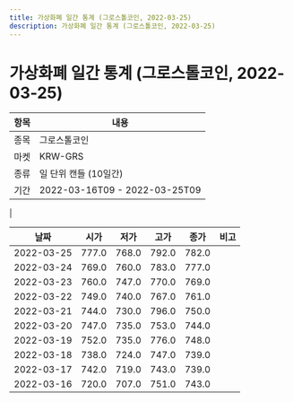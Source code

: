 ```yaml
---
title: 가상화폐 일간 통계 (그로스톨코인, 2022-03-25)
description: 가상화폐 일간 통계 (그로스톨코인, 2022-03-25)
---
```


가상화폐 일간 통계 (그로스톨코인, 2022-03-25)
===

|항목|내용|
|--|--|
|종목|그로스톨코인|
|마켓|KRW-GRS|
|종류|일 단위 캔들 (10일간)|
|기간|2022-03-16T09 - 2022-03-25T09
|

|날짜|시가|저가|고가|종가|비고|
|--|--|--|--|--|--|
|2022-03-25|777.0|768.0|792.0|782.0|    |
|2022-03-24|769.0|760.0|783.0|777.0|    |
|2022-03-23|760.0|747.0|770.0|769.0|    |
|2022-03-22|749.0|740.0|767.0|761.0|    |
|2022-03-21|744.0|730.0|796.0|750.0|    |
|2022-03-20|747.0|735.0|753.0|744.0|    |
|2022-03-19|752.0|735.0|776.0|748.0|    |
|2022-03-18|738.0|724.0|747.0|739.0|    |
|2022-03-17|742.0|719.0|743.0|739.0|    |
|2022-03-16|720.0|707.0|751.0|743.0|    |
